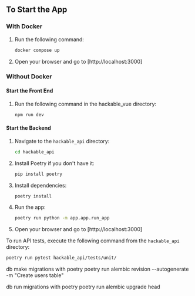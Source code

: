 ## To Start the App

### With Docker
1. Run the following command:
    ```bash
    docker compose up
    ```
2. Open your browser and go to [http://localhost:3000]

### Without Docker

#### Start the Front End
1. Run the following command in the hackable_vue directory:
    ```bash
    npm run dev
    ```

#### Start the Backend
1. Navigate to the `hackable_api` directory:
    ```bash
    cd hackable_api
    ```
2. Install Poetry if you don't have it:
    ```bash
    pip install poetry
    ```
3. Install dependencies:
    ```bash
    poetry install
    ```
4. Run the app:
    ```bash
    poetry run python -m app.app.run_app
    ```
5. Open your browser and go to [http://localhost:3000]

To run API tests, execute the following command from the `hackable_api` directory:
```bash
poetry run pytest hackable_api/tests/unit/
```

db make migrations with poetry
poetry run alembic revision --autogenerate -m "Create users table"

db run migrations with poetry
poetry run alembic upgrade head